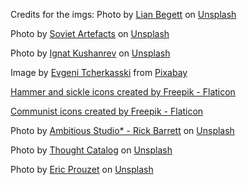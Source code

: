 Credits for the imgs:
Photo by <a href="https://unsplash.com/pt-br/@lianbx?utm_source=unsplash&utm_medium=referral&utm_content=creditCopyText">Lian Begett</a> on <a href="https://unsplash.com/photos/wQRK0JkxYrk?utm_source=unsplash&utm_medium=referral&utm_content=creditCopyText">Unsplash</a>
  
  Photo by <a href="https://unsplash.com/fr/@sovietartefacts?utm_source=unsplash&utm_medium=referral&utm_content=creditCopyText">Soviet Artefacts</a> on <a href="https://unsplash.com/photos/gpjGmbPLUxk?utm_source=unsplash&utm_medium=referral&utm_content=creditCopyText">Unsplash</a>
  
  Photo by <a href="https://unsplash.com/@ignatkushanrev?utm_source=unsplash&utm_medium=referral&utm_content=creditCopyText">Ignat Kushanrev</a> on <a href="https://unsplash.com/photos/WAOZXwS8uuU?utm_source=unsplash&utm_medium=referral&utm_content=creditCopyText">Unsplash</a>
  
  Image by <a href="https://pixabay.com/users/evgenit-4930349/?utm_source=link-attribution&utm_medium=referral&utm_campaign=image&utm_content=2499827">Evgeni Tcherkasski</a> from <a href="https://pixabay.com//?utm_source=link-attribution&utm_medium=referral&utm_campaign=image&utm_content=2499827">Pixabay</a>
  
  <a href="https://www.flaticon.com/free-icons/hammer-and-sickle" title="hammer and sickle icons">Hammer and sickle icons created by Freepik - Flaticon</a>
  
  <a href="https://www.flaticon.com/free-icons/communist" title="communist icons">Communist icons created by Freepik - Flaticon</a>
  
  Photo by <a href="https://unsplash.com/@weareambitious?utm_source=unsplash&utm_medium=referral&utm_content=creditCopyText">Ambitious Studio* - Rick Barrett</a> on <a href="https://unsplash.com/photos/2ycKCSgj4L0?utm_source=unsplash&utm_medium=referral&utm_content=creditCopyText">Unsplash</a>
  
  Photo by <a href="https://unsplash.com/@thoughtcatalog?utm_source=unsplash&utm_medium=referral&utm_content=creditCopyText">Thought Catalog</a> on <a href="https://unsplash.com/photos/gbQ3EsFSdG8?utm_source=unsplash&utm_medium=referral&utm_content=creditCopyText">Unsplash</a>
  
  Photo by <a href="https://unsplash.com/@eprouzet?utm_source=unsplash&utm_medium=referral&utm_content=creditCopyText">Eric Prouzet</a> on <a href="https://unsplash.com/photos/UipokEnGOyE?utm_source=unsplash&utm_medium=referral&utm_content=creditCopyText">Unsplash</a>
